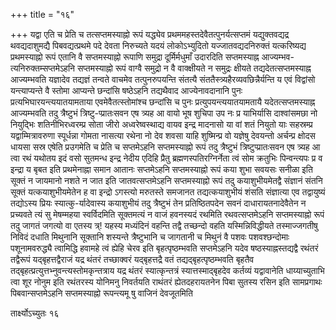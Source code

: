+++
title = "१६"

+++
यद्वा एति च प्रेति च तत्सप्तमस्याह्नो रूपं यद्ध्येव
प्रथममहस्तदेवैतत्पुनर्यत्सप्तमं
यद्युक्तवद्यद्र थवद्यदाशुमद्यै पिबवद्यत्प्रथमे पदे देवता निरुच्यते यदयं
लोकोऽभ्युदितो यज्जातवद्यदनिरुक्तं यत्करिष्यद्य प्रथमस्याह्नो रूपं
एतानि वै सप्तमस्याह्नो रूपाणि समुद्रा दूर्मिर्मधुमाँ उदारदिति
सप्तमस्याह्न आज्यम्भव-त्यनिरुक्तम्सप्तमेऽहनि सप्तमस्याह्नो रूपं वाग्वै
समुद्रो न वै वाक्क्षीयते न समुद्रः क्षीयते तद्यदेतत्सप्तमस्याह्न
आज्यम्भवति यज्ञादेव तद्यज्ञं तन्वते वाचमेव तत्पुनरुपयन्ति
संतत्यै संततैस्त्र्यहैरव्यवछिन्नैर्यन्ति य एवं विद्वांसो
यन्त्याप्यन्ते वै स्तोमा आप्यन्ते छन्दांसि षष्ठेऽहनि तद्यथैवाद
आज्येनावदानानि पुनः प्रत्यभिघारयन्त्ययातयामताया
एवमेवैतत्स्तोमांश्च छन्दांसि च पुनः
प्रत्युपयन्त्ययातयामतायै यदेतत्सप्तमस्याह्न आज्यम्भवति तदु
त्रैष्टुभं त्रिष्टु-प्प्रातःसवन एष त्र्यह आ वायो भूष
शुचिपा उप नः प्र याभिर्यासि दाश्वांसमछा नो नियुद्भिः शतिनीभिरध्वरम्प्र
सोता जीरो अध्वरेष्वस्थाद्य वायव इन्द्र मादनासो या वां शतं नियुतो याः
सहस्रम्प्र यद्वाम्मित्रावरुणा स्पूर्धन्ना गोमता नासत्या रथेना नो
देव शवसा याहि शुष्मिन्प्र वो यज्ञेषु देवयन्तो अर्चन्प्र क्षोदस धायसा
सस्र एषेति प्रउगमेति च प्रेति च सप्तमेऽहनि सप्तमस्याह्नो रूपं
तदु त्रैष्टुभं त्रिष्टुप्प्रातःसवन एष त्र्यह आ त्वा रथं यथोतय
इदं वसो सुतमन्ध इन्द्र नेदीय एदिहि प्रैतु ब्रह्मणस्पतिरग्निर्नेता
त्वं सोम क्रतुभिः पिन्वन्त्यपः प्र व इन्द्रा य बृबत इति
प्रथमेनाह्ना समान आतानः सप्तमेऽहनि सप्तमस्याह्नो
रूपं कया शुभा सवयसः सनीळा इति सूक्तं न जायमानो नशते न जात इति
जातवत्सप्तमेऽहनि सप्तमस्याह्नो रूपं तदु कयाशुभीयमेतद्वै
संज्ञानं संतनि सूक्तं यत्कयाशुभीयमेतेन ह वा इन्द्रो ऽगस्त्यो
मरुतस्ते समजानत तद्यत्कयाशुभीयं शंसति संज्ञात्या एव
तद्वायुष्यं तद्योऽस्य प्रियः स्यात्कु-र्यादेवास्य
कयाशुभीयं तदु त्रैष्टुभं तेन प्रतिष्ठितपदेन सवनं
दाधारायतनादेवैतेन न प्रच्यवते त्यं सु
मेषम्महया स्वर्विदमिति सूक्तमत्यं न वाजं हवनस्यदं रथमिति
रथवत्सप्तमेऽहनि सप्तमस्याह्नो रूपं तदु जागतं जगत्यो वा एतस्य त्र्\!
यहस्य मध्यंदिनं वहन्ति तद्वै तच्छन्दो वहति यस्मिन्निविद्धीयते
तस्माज्जगतीषु निविदं दधाति मिथुनानि सूक्तानि शस्यन्ते
त्रैष्टुभानि च जागतानी च मिथुनं वै पशवः पशवश्छन्दोमाः पशूनामवरुद्ध्यै
त्वामिद्धि हवामहे त्वं ह्येहि चेरव इति बृहत्पृष्ठम्भवति सप्तमेऽहनि
यदेव षष्ठस्याह्नस्तद्यद्वै रथंतरं तद्वैरूपं यद्बृहत्तद्वैराजं
यद्र थंतरं तच्छाक्वरं यद्बृहत्तद्रै वतं तद्यद्बृहत्पृष्ठम्भवति
बृहतैव तद्बृहत्प्रत्युत्तभ्नुवन्त्यस्तोमकृन्तत्राय यद्र थंतरं
स्यात्कृन्तत्रं स्यात्तस्माद्बृहदेव कर्तव्यं यद्वावानेति
धाय्याच्युताभि त्वा शूर नोनुम इति रथंतरस्य योनिमनु
निवर्तयति राथंतरं ह्येतदहरायतनेन पिबा सुतस्य रसिन इति सामप्रगाथः
पिबवान्सप्तमेऽहनि सप्तमस्याह्नो रूपन्त्यमू षु वाजिनं देवजूतमिति 

तार्क्ष्योऽच्युतः १६




 

